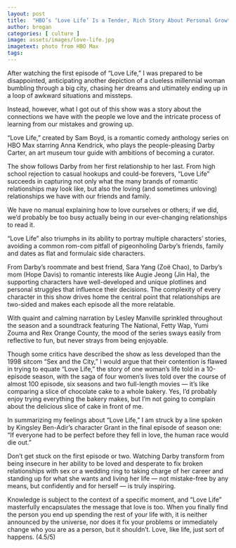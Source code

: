 ```yaml
---
layout: post
title:  "HBO’s ‘Love Life’ Is a Tender, Rich Story About Personal Growth and Life’s Challenges"
author: brogan
categories: [ culture ]
image: assets/images/love-life.jpg
imagetext: photo from HBO Max
tags:
---
```


After watching the first episode of “Love Life,” I was prepared to be disappointed, anticipating another depiction of a clueless millennial woman bumbling through a big city, chasing her dreams and ultimately ending up in a loop of awkward situations and missteps. 

Instead, however, what I got out of this show was a story about the connections we have with the people we love and the intricate process of learning from our mistakes and growing up.

“Love Life,” created by Sam Boyd, is a romantic comedy anthology series on HBO Max starring Anna Kendrick, who plays the people-pleasing Darby Carter, an art museum tour guide with ambitions of becoming a curator. 

The show follows Darby from her first relationship to her last. From high school rejection to casual hookups and could-be forevers, “Love Life” succeeds in capturing not only what the many brands of romantic relationships may look like, but also the loving (and sometimes unloving) relationships we have with our friends and family.

We have no manual explaining how to love ourselves or others; if we did, we’d probably be too busy actually being in our ever-changing relationships to read it.

“Love Life” also triumphs in its ability to portray multiple characters’ stories, avoiding a common rom-com pitfall of pigeonholing Darby’s friends, family and dates as flat and formulaic side characters.

From Darby’s roommate and best friend, Sara Yang (Zoë Chao), to Darby’s mom (Hope Davis) to romantic interests like Augie Jeong (Jin Ha), the supporting characters have well-developed and unique plotlines and personal struggles that influence their decisions. The complexity of every character in this show drives home the central point that relationships are two-sided and makes each episode all the more relatable.

With quaint and calming narration by Lesley Manville sprinkled throughout the season and a soundtrack featuring The National, Fetty Wap, Yumi Zouma and Rex Orange County, the mood of the series sways easily from reflective to fun, but never strays from being enjoyable.

Though some critics have described the show as less developed than the 1998 sitcom “Sex and the City,” I would argue that their contention is flawed in trying to equate “Love Life,” the story of one woman’s life told in a 10-episode season, with the saga of four women’s lives told over the course of almost 100 episode, six seasons and two full-length movies — it’s like comparing a slice of chocolate cake to a whole bakery. Yes, I’d probably enjoy trying everything the bakery makes, but I’m not going to complain about the delicious slice of cake in front of me.

In summarizing my feelings about “Love Life,” I am struck by a line spoken by Kingsley Ben-Adir’s character Grant in the final episode of season one: “If everyone had to be perfect before they fell in love, the human race would die out.”

Don’t get stuck on the first episode or two. Watching Darby transform from being insecure in her ability to be loved and desperate to fix broken relationships with sex or a wedding ring to taking charge of her career and standing up for what she wants and living her life — not mistake-free by any means, but confidently and for herself — is truly inspiring. 

Knowledge is subject to the context of a specific moment, and “Love Life” masterfully encapsulates the message that love is too. When you finally find the person you end up spending the rest of your life with, it is neither announced by the universe, nor does it fix your problems or immediately change who you are as a person, but it shouldn’t. Love, like life, just sort of happens. (4.5/5)
